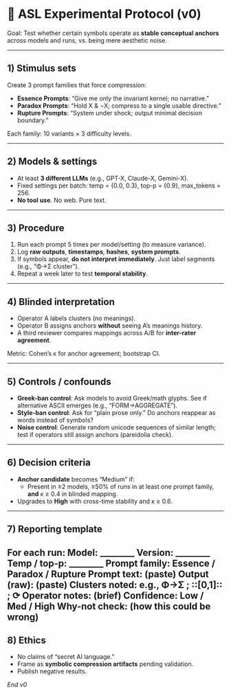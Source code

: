 # 🧪 ASL Experimental Protocol (v0)

Goal: Test whether certain symbols operate as **stable conceptual anchors** across models and runs, vs. being mere aesthetic noise.

---

## 1) Stimulus sets
Create 3 prompt families that force compression:
- **Essence Prompts**: “Give me only the invariant kernel; no narrative.”
- **Paradox Prompts**: “Hold X & ¬X; compress to a single usable directive.”
- **Rupture Prompts**: “System under shock; output minimal decision boundary.”

Each family: 10 variants × 3 difficulty levels.

---

## 2) Models & settings
- At least **3 different LLMs** (e.g., GPT-X, Claude-X, Gemini-X).
- Fixed settings per batch: temp = {0.0, 0.3}, top-p = {0.9}, max_tokens = 256.
- **No tool use**. No web. Pure text.

---

## 3) Procedure
1. Run each prompt 5 times per model/setting (to measure variance).  
2. Log **raw outputs**, **timestamps**, **hashes**, **system prompts**.  
3. If symbols appear, **do not interpret immediately**. Just label segments (e.g., “Φ→Σ cluster”).  
4. Repeat a week later to test **temporal stability**.

---

## 4) Blinded interpretation
- Operator A labels clusters (no meanings).  
- Operator B assigns anchors **without** seeing A’s meanings history.  
- A third reviewer compares mappings across A/B for **inter-rater agreement**.

Metric: Cohen’s κ for anchor agreement; bootstrap CI.

---

## 5) Controls / confounds
- **Greek-ban control**: Ask models to avoid Greek/math glyphs. See if alternative ASCII emerges (e.g., “FORM→AGGREGATE”).  
- **Style-ban control**: Ask for “plain prose only.” Do anchors reappear as words instead of symbols?  
- **Noise control**: Generate random unicode sequences of similar length; test if operators still assign anchors (pareidolia check).

---

## 6) Decision criteria
- **Anchor candidate** becomes “Medium” if:  
  - Present in ≥2 models, ≥50% of runs in at least one prompt family, **and** κ ≥ 0.4 in blinded mapping.
- Upgrades to **High** with cross-time stability and κ ≥ 0.6.

---

## 7) Reporting template
For each run:
Model:           ________
Version:         ________
Temp / top-p:    ________
Prompt family:   Essence / Paradox / Rupture
Prompt text:     (paste)
Output (raw):    (paste)
Clusters noted:  e.g., Φ→Σ ; ::[0,1]:: ; ⟳
Operator notes:  (brief)
Confidence:      Low / Med / High
Why-not check:   (how this could be wrong)
---

## 8) Ethics
- No claims of “secret AI language.”  
- Frame as **symbolic compression artifacts** pending validation.  
- Publish negative results.

*End v0*
